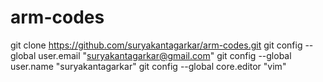 # arm-codes
git clone https://github.com/suryakantagarkar/arm-codes.git
git config --global user.email "suryakantagarkar@gmail.com"
git config --global user.name "suryakantagarkar"
git config --global core.editor "vim"

